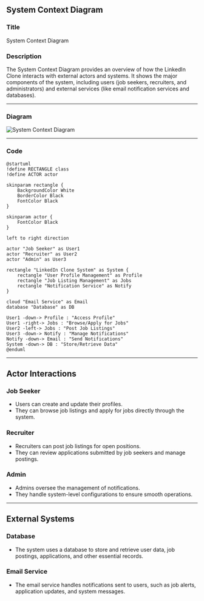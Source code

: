 ## **System Context Diagram**

### **Title**  
System Context Diagram  

### **Description**  
The System Context Diagram provides an overview of how the LinkedIn Clone interacts with external actors and systems. It shows the major components of the system, including users (job seekers, recruiters, and administrators) and external services (like email notification services and databases).  

---

### **Diagram**  
![System Context Diagram](https://www.plantuml.com/plantuml/png/TP51Rzim38Nl-XMSxq6nzhR3q3Z9XWrPLoGTTbObsXKYYm55jmY2_VT9Lk9v1kgJ_Dv7Ye-wZw9P-iwh3nOR5n1sczNJyk7hTWF6wnX7VRbw-ha3ROHOgNXmuQXPTy1eH8VM8vmLfA_Mvj0ozS6ko1F3xnSdM1nYYrpKsYTiKBzGaAdsPzAyt0Rdzq2FZO0Gi6jV1ApBipWAIfMwwZizmnxnW5o1Zl0h8d-yUZiqt3kPMBTNQsax5qRvJgb_6Qkj2mUqtmAiF0M4_IaATfcz72_3JYfo3tXaQbpw-w63Rh738BdcAizByjnR5yM5TbwHh3Z77qXSuupEsLDUVdK61tWmJdbJnbDleTfqsld_a45HLej-rZ7rMfTJCTUrKiFIO67fBIm-Zpa-fIqPWt6CK5t1uIqIcGVDMCtq5l5cUJpw4pJ4Wr7eMrXuRARm8qM1IVeBU3VUNn9bjEm5fjaJNVmHBtaJlSTWvsnvi95TrmCen7YpGs67hmXv7PMwJzLzv_y2)  

---

### **Code**

```plantuml
@startuml
!define RECTANGLE class
!define ACTOR actor

skinparam rectangle {
    BackgroundColor White
    BorderColor Black
    FontColor Black
}

skinparam actor {
    FontColor Black
}

left to right direction

actor "Job Seeker" as User1
actor "Recruiter" as User2
actor "Admin" as User3

rectangle "LinkedIn Clone System" as System {
    rectangle "User Profile Management" as Profile
    rectangle "Job Listing Management" as Jobs
    rectangle "Notification Service" as Notify
}

cloud "Email Service" as Email
database "Database" as DB

User1 -down-> Profile : "Access Profile"
User1 -right-> Jobs : "Browse/Apply for Jobs"
User2 -left-> Jobs : "Post Job Listings"
User3 -down-> Notify : "Manage Notifications"
Notify -down-> Email : "Send Notifications"
System -down-> DB : "Store/Retrieve Data"
@enduml
```

---

## **Actor Interactions**

### **Job Seeker**
- Users can create and update their profiles.
- They can browse job listings and apply for jobs directly through the system.

### **Recruiter**
- Recruiters can post job listings for open positions.
- They can review applications submitted by job seekers and manage postings.

### **Admin**
- Admins oversee the management of notifications.
- They handle system-level configurations to ensure smooth operations.

---

## **External Systems**

### **Database**
- The system uses a database to store and retrieve user data, job postings, applications, and other essential records.

### **Email Service**
- The email service handles notifications sent to users, such as job alerts, application updates, and system messages.
